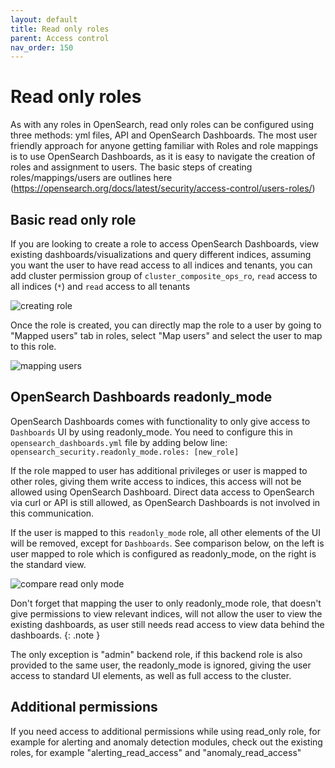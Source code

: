 ```yaml
---
layout: default
title: Read only roles
parent: Access control
nav_order: 150
---
```


# Read only roles

As with any roles in OpenSearch, read only roles can be configured using three methods: yml files, API and OpenSearch Dashboards. The most user friendly approach for anyone getting familiar with Roles and role mappings is to use OpenSearch Dashboards, as it is easy to navigate the creation of roles and assignment to users. The basic steps of creating roles/mappings/users are outlines here (https://opensearch.org/docs/latest/security/access-control/users-roles/)

## Basic read only role

If you are looking to create a role to access OpenSearch Dashboards, view existing dashboards/visualizations and query different indices, assuming you want the user to have read access to all indices and tenants, you can add cluster permission group of `cluster_composite_ops_ro`, `read` access to all indices (`*`) and `read` access to all tenants

![creating role]({{site.url}}{{site.baseurl}}/images/role_creation_read_only.png)

Once the role is created, you can directly map the role to a user by going to "Mapped users" tab in roles, select "Map users" and select the user to map to this role. 

![mapping users]({{site.url}}{{site.baseurl}}/images/mapping-users.png)

## OpenSearch Dashboards readonly_mode

OpenSearch Dashboards comes with functionality to only give access to `Dashboards` UI by using readonly_mode.
You need to configure this in `opensearch_dashboards.yml` file by adding below line:
`opensearch_security.readonly_mode.roles: [new_role]`

If the role mapped to user has additional privileges or user is mapped to other roles, giving them write access to indices, this access will not be allowed using OpenSearch Dashboard. Direct data access to OpenSearch via curl or API is still allowed, as OpenSearch Dashboards is not involved in this communication. 

If the user is mapped to this `readonly_mode` role, all other elements of the UI will be removed, except for `Dashboards`. See comparison below, on the left is user mapped to role which is configured as readonly_mode, on the right is the standard view.

![compare read only mode]({{site.url}}{{site.baseurl}}/images/compare_read_only_mode.png)

Don't forget that mapping the user to only readonly_mode role, that doesn't give permissions to view relevant indices, will not allow the user to view the existing dashboards, as user still needs read access to view data behind the dashboards.
{: .note }

The only exception is "admin" backend role, if this backend role is also provided to the same user, the readonly_mode is ignored, giving the user access to standard UI elements, as well as full access to the cluster.

## Additional permissions

If you need access to additional permissions while using read_only role, for example for alerting and anomaly detection modules, check out the existing roles, for example "alerting_read_access" and "anomaly_read_access"
